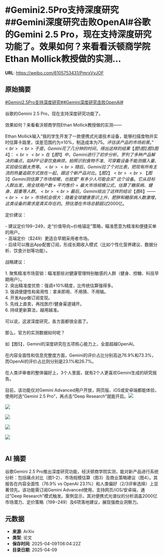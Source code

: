 # #Gemini2.5Pro支持深度研究##Gemini深度研究击败OpenAI#谷歌的Gemini 2.5 Pro，现在支持深度研究功能了。效果如何？来看看沃顿商学院Ethan Mollick教授做的实测...

**URL**: https://weibo.com/6105753431/PmrxVvJOF

## 原始摘要

<a href="https://m.weibo.cn/search?containerid=231522type%3D1%26t%3D10%26q%3D%23Gemini2.5Pro%E6%94%AF%E6%8C%81%E6%B7%B1%E5%BA%A6%E7%A0%94%E7%A9%B6%23&amp;extparam=%23Gemini2.5Pro%E6%94%AF%E6%8C%81%E6%B7%B1%E5%BA%A6%E7%A0%94%E7%A9%B6%23" data-hide=""><span class="surl-text">#Gemini2.5Pro支持深度研究#</span></a><a href="https://m.weibo.cn/search?containerid=231522type%3D1%26t%3D10%26q%3D%23Gemini%E6%B7%B1%E5%BA%A6%E7%A0%94%E7%A9%B6%E5%87%BB%E8%B4%A5OpenAI%23&amp;extparam=%23Gemini%E6%B7%B1%E5%BA%A6%E7%A0%94%E7%A9%B6%E5%87%BB%E8%B4%A5OpenAI%23" data-hide=""><span class="surl-text">#Gemini深度研究击败OpenAI#</span></a><br><br>谷歌的Gemini 2.5 Pro，现在支持深度研究功能了。<br><br>效果如何？来看看沃顿商学院Ethan Mollick教授做的实测——<br><br>Ethan Mollick输入“我的学生开发了一款便携式光谱技术设备，能够扫描食物并实时估算卡路里，误差范围约为±10%，制造成本为$75。评估该产品的市场前景。”<br><br>于是，Gemini花了几分钟的时间，得出这样的结果【图1 图2 图3 图4】：<br><br>在【图1】中，Gemini进行了初步分析，罗列了多种产品解决的痛点，如APP记录饮食麻烦，拍照识别食物不准、可穿戴设备不能测摄入量、实验级仪器太贵等。<br><br>随后，Gemini拉了个对比表，把现有所有主流的热量追踪方式放在一起，跟这个新产品对比。【图2】<br><br>【图3】Gemini则估算了市场规模，也就是“有多少人可能会买”这个设备。它从目标人群出发，用全球用户数 × 平均售价 = 最大市场规模公式，估算了糖尿病、健身、超重等人群。<br><br>最后，Gemini给出了这样的结论【图4】——<br><br>市场机会很大：随着全球健康意识上升、肥胖和糖尿病人数激增，这类设备的需求是真实存在的。预估潜在市场总额超过$2000亿。<br><br>定价建议：<br><br>- 建议定价$199-$249，走“价值导向+价格锚定”策略，瞄准愿意为精准和便捷买单的用户。<br>- 高端定价（$249）更适合早期采用者市场。<br>- 后续可以推出App配套订阅，形成长期收入模式（比如个性化营养建议、数据分析、饮食计划等功能）。<br><br> 战略建议：<br><br>1. 聚焦精准市场营销：瞄准那些对健康管理特别敏感的人群（健身、控糖、科技早期用户）。<br>2. 突出精准度优势：强调±10%精度，比传统估算强得多。<br>3. 强调便捷性和易用性：拿来即用、不用猜、不用输。<br>4. 开发App做订阅变现。<br>5. 先线上直卖，再找医疗/健身渠道铺开。<br>6. 持续更新算法，越用越准。<br><br>可以说，这波深度研究，各方面都很全面了。<br><br>那么，官方的实测数据如何呢？<br><br>如【图5】，Gemini的深度研究在五项核心能力上，全面超越OpenAI。<br><br>在内容全面性和信息完整度方面，Gemini的评价占比分别高达76.9%和73.3%，而OpenAI的评价占比则分别是23.1%和26.7%。<br><br>在人类评审者的整体偏好上，3个人里面，就有2个人更喜欢Gemini生成的研究报告。<br><br>目前，该功能仅对Gemini Advanced用户开放，网页版、iOS或安卓端都能体验，使用时选“Gemini 2.5 Pro”，再点击“Deep Research”就能开启。<img style="" src="https://tvax2.sinaimg.cn/large/006Fd7o3ly1i0afdwfhd4j310o13hqk0.jpg" referrerpolicy="no-referrer"><br><br><img style="" src="https://tvax1.sinaimg.cn/large/006Fd7o3ly1i0afdway3uj30yf0zk4dc.jpg" referrerpolicy="no-referrer"><br><br><img style="" src="https://tvax1.sinaimg.cn/large/006Fd7o3ly1i0afdw9cvnj30zk0rb17c.jpg" referrerpolicy="no-referrer"><br><br><img style="" src="https://tvax1.sinaimg.cn/large/006Fd7o3ly1i0afdw4uylj30la0zkqgn.jpg" referrerpolicy="no-referrer"><br><br><img style="" src="https://tvax4.sinaimg.cn/large/006Fd7o3gy1i0afdx0tlvj30rs0h2aen.jpg" referrerpolicy="no-referrer"><br><br>

## AI 摘要

谷歌Gemini 2.5 Pro推出深度研究功能，经沃顿商学院实测，能对新产品进行系统分析：包括痛点对比（图1-2）、市场规模估算（图3）及商业策略建议（图4）。其报告在内容全面性（76.9% vs OpenAI 23.1%）和人类偏好（2/3评审选择）上显著领先。该功能需订阅Gemini Advanced使用，支持网页/iOS/安卓端，通过"Deep Research"模式触发。案例显示，其对便携式光谱仪的分析涵盖2000亿市场潜力、定价策略（$199-$249）及6项落地建议，展现强商业洞察力。

## 元数据

- **来源**: ArXiv
- **类型**: 论文
- **保存时间**: 2025-04-09T06:04:22Z
- **目录日期**: 2025-04-09
